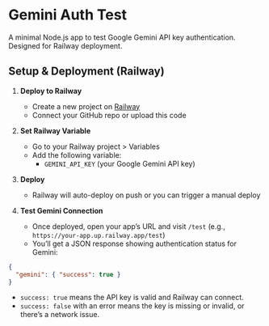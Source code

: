 # Gemini Auth Test

A minimal Node.js app to test Google Gemini API key authentication. Designed for Railway deployment.

## Setup & Deployment (Railway)

1. **Deploy to Railway**
   - Create a new project on [Railway](https://railway.app/)
   - Connect your GitHub repo or upload this code

2. **Set Railway Variable**
   - Go to your Railway project > Variables
   - Add the following variable:
     - `GEMINI_API_KEY` (your Google Gemini API key)

3. **Deploy**
   - Railway will auto-deploy on push or you can trigger a manual deploy

4. **Test Gemini Connection**
   - Once deployed, open your app’s URL and visit `/test` (e.g., `https://your-app.up.railway.app/test`)
   - You’ll get a JSON response showing authentication status for Gemini:

```json
{
  "gemini": { "success": true }
}
```

- `success: true` means the API key is valid and Railway can connect.
- `success: false` with an error means the key is missing or invalid, or there’s a network issue.
